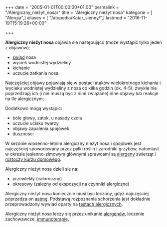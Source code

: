 +++
date = "2005-01-01T00:00:00+01:00"
permalink = "/Alergiczny_nieżyt_nosa/"
title = "Alergiczny nieżyt nosa"
kategorie = [ "Alergia",]
aliases = [ "/atopedia/Katar_sienny/",]
lastmod = "2016-11-19T15:19:26+00:00"

+++

**Alergiczny nieżyt nosa** objawia sie następująco (może wystąpić tylko jeden z objawów):

-   [świąd](/atopedia/Świąd) nosa
-   wyciek wodnistej wydzieliny
-   kichanie
-   uczucie zatkania nosa

Najczęściej objawy pojawiają się w postaci ataków wielokrotnego kichania i wycieku wodnistej wydzieliny z nosa co kilka godzin (ok. 4-5); zwykle nie poprzedzają ich (i nie muszą byc z nimi związane) inne objawy lub reakcje na tle alergicznym;

Dodatkowo mogą wystąpić:

-   bóle głowy, zatok, u nasady czoła
-   uczucie ucisku twarzy
-   objawy zapalenia spojówek
-   duszności

W sezonie wiosenno-letnim alergiczny nieżyt nosa i spojówek jest najczęściej spowodowany przez pyłki roślin i zarodniki grzybów, natomiast w okresie jesienno-zimowym głównymi sprawcami są [alergeny](/atopedia/Alergen) zwierząt i [roztoczy kurzu domowego](/atopedia/Roztocze_kurzu_domowego).

Alergiczny nieżyt nosa dzieli sie na:

-   przewlekły (całoroczny)
-   okresowy (zalezny od ekspozycji na czynniki alergiczne)

Alergiczny nieżyt nosa koniecznie musi byc leczony, gdyż najczęściej poprzedza on [astmę](/atopedia/Astma_oskrzelowa). Podstawą rozpoznania schorzenia jest dokładnie przeprowadzony wywiad oparty na [testach alergicznych](/atopedia/Testy_alergiczne).

Alergiczny nieżyt nosa leczy się przez unikanie [alergenów](/atopedia/Alergen), leczenie zachowawcze, [immunoterapię](/atopedia/Immunoterapia).
